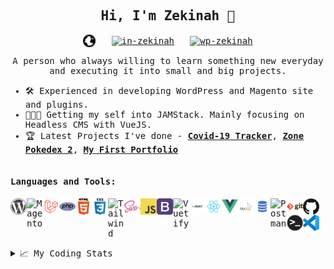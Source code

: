 <samp>
<h2 align="center">Hi, I'm Zekinah 👋</h2>
<p align="center">
<a href="https://www.zekinahlecaros.com/" target="blank"><img align="center" src=https://raw.githubusercontent.com/iconic/open-iconic/master/svg/globe.svg alt="zekinalecaros.com" height="20" width="20" /></a>
&emsp;
<a href="https://ph.linkedin.com/in/zekinah" target="blank"><img align="center" src=https://cdn.jsdelivr.net/npm/simple-icons@3.0.1/icons/linkedin.svg alt="in-zekinah" height="20" width="20" /></a>
  &emsp;
<a href="https://profiles.wordpress.org/zekinah/" target="blank"><img align="center" src=https://cdn.jsdelivr.net/npm/simple-icons@3.0.1/icons/wordpress.svg alt="wp-zekinah" height="20" width="20" /></a>
</p>
<p align="center">
A person who always willing to learn something new everyday and executing it into small and big projects.
</p>

- 🛠 Experienced in developing WordPress and Magento site and plugins.
- 👩🏻‍💻 Getting my self into JAMStack. Mainly focusing on Headless CMS with VueJS.
- 🏆 Latest Projects I've done - **[Covid-19 Tracker](https://github.com/zekinah/pandemiccovid-19)**, **[Zone Pokedex 2](https://github.com/zekinah/zone-pokedex2)**, **[My First Portfolio](https://github.com/zekinah/iamzekinah)** 
<br><br>

#### Languages and Tools:

<img align="left" alt="Wordpress" width="26px" src="https://raw.githubusercontent.com/github/explore/80688e429a7d4ef2fca1e82350fe8e3517d3494d/topics/wordpress/wordpress.png" />
<img align="left" alt="Magento" width="26px" src="https://avatars.githubusercontent.com/u/168457?s=26" />
<img align="left" alt="Laravel" width="26px" src="https://raw.githubusercontent.com/github/explore/56a826d05cf762b2b50ecbe7d492a839b04f3fbf/topics/laravel/laravel.png" />
<img align="left" alt="PHP" width="26px" src="https://raw.githubusercontent.com/github/explore/80688e429a7d4ef2fca1e82350fe8e3517d3494d/topics/php/php.png" />
<img align="left" alt="HTML5" width="26px" src="https://raw.githubusercontent.com/github/explore/80688e429a7d4ef2fca1e82350fe8e3517d3494d/topics/html/html.png" />
<img align="left" alt="CSS3" width="26px" src="https://raw.githubusercontent.com/github/explore/80688e429a7d4ef2fca1e82350fe8e3517d3494d/topics/css/css.png" />
<img align="left" alt="Tailwind" width="26px" src="https://avatars.githubusercontent.com/u/67109815?s=26" />
<img align="left" alt="Sass" width="26px" src="https://raw.githubusercontent.com/github/explore/80688e429a7d4ef2fca1e82350fe8e3517d3494d/topics/sass/sass.png" />
<img align="left" alt="JavaScript" width="26px" src="https://raw.githubusercontent.com/github/explore/80688e429a7d4ef2fca1e82350fe8e3517d3494d/topics/javascript/javascript.png" />
<img align="left" alt="Bootstrap" width="26px" src="https://raw.githubusercontent.com/github/explore/80688e429a7d4ef2fca1e82350fe8e3517d3494d/topics/bootstrap/bootstrap.png" />
<img align="left" alt="Vuetify" width="26px" src="https://avatars.githubusercontent.com/u/22138497?s=26" />
<img align="left" alt="JavaScript" width="26px" src="https://raw.githubusercontent.com/github/explore/80688e429a7d4ef2fca1e82350fe8e3517d3494d/topics/jquery/jquery.png" />
<img align="left" alt="React" width="26px" src="https://raw.githubusercontent.com/github/explore/80688e429a7d4ef2fca1e82350fe8e3517d3494d/topics/react/react.png" />
<img align="left" alt="Vue" width="26px" src="https://raw.githubusercontent.com/github/explore/80688e429a7d4ef2fca1e82350fe8e3517d3494d/topics/vue/vue.png" />
<img align="left" alt="MySQL" width="26px" src="https://raw.githubusercontent.com/github/explore/80688e429a7d4ef2fca1e82350fe8e3517d3494d/topics/mysql/mysql.png" />
<img align="left" alt="SQL" width="26px" src="https://raw.githubusercontent.com/github/explore/80688e429a7d4ef2fca1e82350fe8e3517d3494d/topics/sql/sql.png" />
<img align="left" alt="Postman" width="26px" src="https://avatars.githubusercontent.com/u/10251060?s=26" />
<img align="left" alt="Git" width="26px" src="https://raw.githubusercontent.com/github/explore/80688e429a7d4ef2fca1e82350fe8e3517d3494d/topics/git/git.png" />
<img align="left" alt="GitHub" width="26px" src="https://raw.githubusercontent.com/github/explore/78df643247d429f6cc873026c0622819ad797942/topics/github/github.png" />
<img align="left" alt="Terminal" width="26px" src="https://raw.githubusercontent.com/github/explore/80688e429a7d4ef2fca1e82350fe8e3517d3494d/topics/terminal/terminal.png" />
<img align="left" alt="Visual Studio Code" width="26px" src="https://raw.githubusercontent.com/github/explore/80688e429a7d4ef2fca1e82350fe8e3517d3494d/topics/visual-studio-code/visual-studio-code.png" />


<br><br><br><br>

<details>
    <summary>📈 My Coding Stats</summary>

<!--START_SECTION:waka-->
![Code Time](http://img.shields.io/badge/Code%20Time-5%2C676%20hrs%208%20mins-blue)

![Profile Views](http://img.shields.io/badge/Profile%20Views-0-blue)

**🐱 My GitHub Data** 

> 📦 ? Used in GitHub's Storage 
 > 
> 🏆 622 Contributions in the Year 2025
 > 
> 🚫 Not Opted to Hire
 > 
> 📜 30 Public Repositories 
 > 
> 🔑 0 Private Repositories 
 > 
**I'm a Night 🦉** 

```text
🌞 Morning                705 commits         ██░░░░░░░░░░░░░░░░░░░░░░░   08.42 % 
🌆 Daytime                2004 commits        ██████░░░░░░░░░░░░░░░░░░░   23.94 % 
🌃 Evening                3252 commits        ██████████░░░░░░░░░░░░░░░   38.85 % 
🌙 Night                  2410 commits        ███████░░░░░░░░░░░░░░░░░░   28.79 % 
```
📅 **I'm Most Productive on Sunday** 

```text
Monday                   1197 commits        ████░░░░░░░░░░░░░░░░░░░░░   14.30 % 
Tuesday                  1108 commits        ███░░░░░░░░░░░░░░░░░░░░░░   13.24 % 
Wednesday                1151 commits        ███░░░░░░░░░░░░░░░░░░░░░░   13.75 % 
Thursday                 1203 commits        ████░░░░░░░░░░░░░░░░░░░░░   14.37 % 
Friday                   1194 commits        ████░░░░░░░░░░░░░░░░░░░░░   14.26 % 
Saturday                 1130 commits        ███░░░░░░░░░░░░░░░░░░░░░░   13.50 % 
Sunday                   1388 commits        ████░░░░░░░░░░░░░░░░░░░░░   16.58 % 
```


📊 **This Week I Spent My Time On** 

```text
💬 Programming Languages: 
PHP                      30 hrs 27 mins      ████████████████░░░░░░░░░   65.18 % 
JavaScript               7 hrs 50 mins       ████░░░░░░░░░░░░░░░░░░░░░   16.79 % 
CSS                      6 hrs 12 mins       ███░░░░░░░░░░░░░░░░░░░░░░   13.27 % 
Other                    1 hr 39 mins        █░░░░░░░░░░░░░░░░░░░░░░░░   03.55 % 
JSON                     20 mins             ░░░░░░░░░░░░░░░░░░░░░░░░░   00.74 % 
```

**I Mostly Code in PHP** 

```text
PHP                      48 repos            ████████████████░░░░░░░░░   63.16 % 
HTML                     9 repos             ███░░░░░░░░░░░░░░░░░░░░░░   11.84 % 
JavaScript               7 repos             ██░░░░░░░░░░░░░░░░░░░░░░░   09.21 % 
CSS                      7 repos             ██░░░░░░░░░░░░░░░░░░░░░░░   09.21 % 
Hack                     1 repo              ░░░░░░░░░░░░░░░░░░░░░░░░░   01.32 % 
```




 Last Updated on 02/03/2025 10:17:08 UTC
<!--END_SECTION:waka-->
</details>
</samp>
